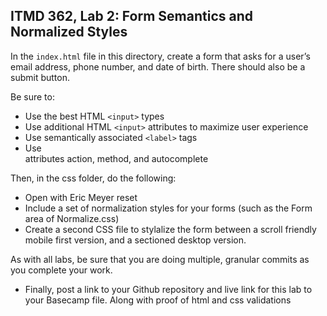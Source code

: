 ## ITMD 362, Lab 2: Form Semantics and Normalized Styles

In the `index.html` file in this directory, create a form that asks for
a user’s email address, phone number, and date of birth. There should also be a submit button.

Be sure to:

* Use the best HTML `<input>` types
* Use additional HTML `<input>` attributes to maximize user experience
* Use semantically associated `<label>` tags
* Use <form> attributes action, method, and autocomplete

Then, in the css folder, do the following:

* Open with Eric Meyer reset
* Include a set of normalization styles for your forms (such as the Form area of Normalize.css)
* Create a second CSS file to stylalize the form between a scroll friendly mobile first version, and a sectioned desktop version. 

As with all labs, be sure that you are doing multiple, granular commits as you
complete your work.

* Finally, post a link to your Github repository and live link for this lab to your Basecamp file. Along 
with proof of html and css validations